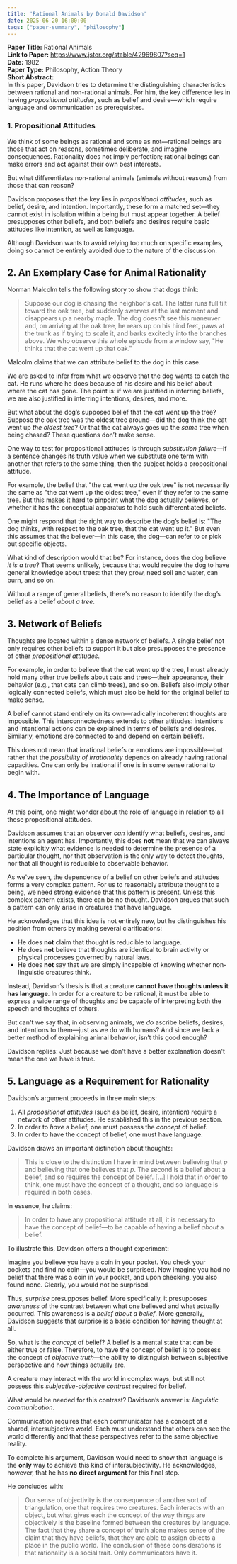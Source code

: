 ```yaml
---
title: 'Rational Animals by Donald Davidson'
date: 2025-06-20 16:00:00
tags: ["paper-summary", "philosophy"]
---
```


**Paper Title:** Rational Animals  
**Link to Paper:**  https://www.jstor.org/stable/42969807?seq=1  
**Date:** 1982  
**Paper Type:** Philosophy, Action Theory  
**Short Abstract:**  
 In this paper, Davidson tries to determine the distinguishing characteristics between rational and non-rational animals. For him, the key difference lies in having *propositional attitudes*, such as belief and desire—which require language and communication as prerequisites.


### 1. Propositional Attitudes

We think of some beings as rational and some as not—rational beings are those that act on reasons, sometimes deliberate, and imagine consequences. Rationality does not imply perfection; rational beings can make errors and act against their own best interests.

But what differentiates non-rational animals (animals without reasons) from those that can reason?

Davidson proposes that the key lies in *propositional attitudes*, such as belief, desire, and intention. Importantly, these form a matched set—they cannot exist in isolation within a being but must appear together. A belief presupposes other beliefs, and both beliefs and desires require basic attitudes like intention, as well as language.

Although Davidson wants to avoid relying too much on specific examples, doing so cannot be entirely avoided due to the nature of the discussion.


## 2. An Exemplary Case for Animal Rationality

Norman Malcolm tells the following story to show that dogs think:

> Suppose our dog is chasing the neighbor's cat. The latter runs full tilt toward the oak tree, but suddenly swerves at the last moment and disappears up a nearby maple. The dog doesn't see this maneuver and, on arriving at the oak tree, he rears up on his hind feet, paws at the trunk as if trying to scale it, and barks excitedly into the branches above. We who observe this whole episode from a window say, "He thinks that the cat went up that oak."

Malcolm claims that we can attribute belief to the dog in this case.

We are asked to infer from what we observe that the dog wants to catch the cat. He runs where he does because of his desire and his belief about where the cat has gone. The point is: if we are justified in inferring beliefs, we are also justified in inferring intentions, desires, and more.

But what about the dog’s supposed belief that the cat went up the tree? Suppose the oak tree was the oldest tree around—did the dog think the cat went up *the oldest tree*? Or that the cat always goes up the *same* tree when being chased? These questions don’t make sense.

One way to test for propositional attitudes is through *substitution failure*—if a sentence changes its truth value when we substitute one term with another that refers to the same thing, then the subject holds a propositional attitude.

For example, the belief that "the cat went up the oak tree" is not necessarily the same as "the cat went up the oldest tree," even if they refer to the same tree. But this makes it hard to pinpoint what the dog actually believes, or whether it has the conceptual apparatus to hold such differentiated beliefs.

One might respond that the right way to describe the dog’s belief is: "The dog thinks, with respect to the oak tree, that the cat went up it." But even this assumes that the believer—in this case, the dog—can refer to or pick out specific objects.

What kind of description would that be? For instance, does the dog believe *it is a tree*? That seems unlikely, because that would require the dog to have general knowledge about trees: that they grow, need soil and water, can burn, and so on.

Without a range of general beliefs, there's no reason to identify the dog’s belief as a belief *about a tree*.


## 3. Network of Beliefs

Thoughts are located within a dense network of beliefs. A single belief not only requires other beliefs to support it but also presupposes the presence of other *propositional attitudes*.

For example, in order to believe that the cat went up the tree, I must already hold many other true beliefs about cats and trees—their appearance, their behavior (e.g., that cats can climb trees), and so on. Beliefs also imply other logically connected beliefs, which must also be held for the original belief to make sense.

A belief cannot stand entirely on its own—radically incoherent thoughts are impossible. This interconnectedness extends to other attitudes: intentions and intentional actions can be explained in terms of beliefs and desires. Similarly, emotions are connected to and depend on certain beliefs.

This does not mean that irrational beliefs or emotions are impossible—but rather that the *possibility of irrationality* depends on already having rational capacities. One can only be irrational if one is in some sense rational to begin with.


## 4. The Importance of Language

At this point, one might wonder about the role of language in relation to all these propositional attitudes.

Davidson assumes that an observer *can* identify what beliefs, desires, and intentions an agent has. Importantly, this does **not** mean that we can always state explicitly what evidence is needed to determine the presence of a particular thought, nor that observation is the only way to detect thoughts, nor that all thought is reducible to observable behavior.

As we've seen, the dependence of a belief on other beliefs and attitudes forms a very complex pattern. For us to reasonably attribute thought to a being, we need strong evidence that this pattern is present. Unless this complex pattern exists, there can be no thought. Davidson argues that such a pattern can only arise in creatures that have language.

He acknowledges that this idea is not entirely new, but he distinguishes his position from others by making several clarifications:

* He does **not** claim that thought is reducible to language.
* He does **not** believe that thoughts are identical to brain activity or physical processes governed by natural laws.
* He does **not** say that we are simply incapable of knowing whether non-linguistic creatures think.

Instead, Davidson’s thesis is that a creature **cannot have thoughts unless it has language**. In order for a creature to be rational, it must be able to express a wide range of thoughts and be capable of interpreting both the speech and thoughts of others.

But can't we say that, in observing animals, we *do* ascribe beliefs, desires, and intentions to them—just as we do with humans? And since we lack a better method of explaining animal behavior, isn’t this good enough?

Davidson replies: Just because we don't have a better explanation doesn't mean the one we have is true.


## 5. Language as a Requirement for Rationality

Davidson’s argument proceeds in three main steps:

1. All *propositional attitudes* (such as belief, desire, intention) require a network of other attitudes. He established this in the previous section.
2. In order to *have* a belief, one must possess the *concept* of belief.
3. In order to have the concept of belief, one must have language.

Davidson draws an important distinction about thoughts:

> This is close to the distinction I have in mind between believing that *p* and believing that one believes that *p*. The second is a belief about a belief, and so requires the concept of belief. \[...]
> I hold that in order to think, one must have the concept of a thought, and so language is required in both cases.

In essence, he claims:

> In order to have any propositional attitude at all, it is necessary to have the concept of belief—to be capable of having a belief *about* a belief.

To illustrate this, Davidson offers a thought experiment:

Imagine you believe you have a coin in your pocket. You check your pockets and find no coin—you would be surprised. Now imagine you had no belief that there was a coin in your pocket, and upon checking, you also found none. Clearly, you would not be surprised.

Thus, *surprise* presupposes belief. More specifically, it presupposes *awareness* of the contrast between what one believed and what actually occurred. This awareness is a *belief about a belief*. More generally, Davidson suggests that surprise is a basic condition for having thought at all.

So, what is the *concept* of belief? A belief is a mental state that can be either true or false. Therefore, to have the concept of belief is to possess the concept of *objective truth*—the ability to distinguish between subjective perspective and how things actually are.

A creature may interact with the world in complex ways, but still not possess this *subjective-objective contrast* required for belief.

What would be needed for this contrast? Davidson’s answer is: *linguistic communication*.

Communication requires that each communicator has a concept of a shared, intersubjective world. Each must understand that others can see the world differently and that these perspectives refer to the same objective reality.

To complete his argument, Davidson would need to show that language is the **only** way to achieve this kind of intersubjectivity. He acknowledges, however, that he has **no direct argument** for this final step.

He concludes with:

> Our sense of objectivity is the consequence of another sort of triangulation, one that requires two creatures.
> Each interacts with an object, but what gives each the concept of the way things are objectively is the baseline formed between the creatures by language.
> The fact that they share a concept of truth alone makes sense of the claim that they have beliefs, that they are able to assign objects a place in the public world.
> The conclusion of these considerations is that rationality is a social trait. Only communicators have it.
